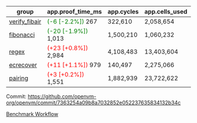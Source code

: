 | group | app.proof_time_ms | app.cycles | app.cells_used | leaf.proof_time_ms | leaf.cycles | leaf.cells_used |
| -- | -- | -- | -- | -- | -- | -- |
| [verify_fibair](https://github.com/openvm-org/openvm/blob/benchmark-results/benchmarks-pr/2114/verify_fibair-7363254a09b8a7032852e052237635834132b34c.md) |<span style='color: green'>(-6 [-2.2%])</span> 267 |  322,610 |  2,058,654 |- | - | - |
| [fibonacci](https://github.com/openvm-org/openvm/blob/benchmark-results/benchmarks-pr/2114/fibonacci-7363254a09b8a7032852e052237635834132b34c.md) |<span style='color: green'>(-20 [-1.9%])</span> 1,013 |  1,500,210 |  1,060,232 |- | - | - |
| [regex](https://github.com/openvm-org/openvm/blob/benchmark-results/benchmarks-pr/2114/regex-7363254a09b8a7032852e052237635834132b34c.md) |<span style='color: red'>(+23 [+0.8%])</span> 2,984 |  4,108,483 |  13,403,604 |- | - | - |
| [ecrecover](https://github.com/openvm-org/openvm/blob/benchmark-results/benchmarks-pr/2114/ecrecover-7363254a09b8a7032852e052237635834132b34c.md) |<span style='color: red'>(+11 [+1.1%])</span> 979 |  140,497 |  2,275,066 |- | - | - |
| [pairing](https://github.com/openvm-org/openvm/blob/benchmark-results/benchmarks-pr/2114/pairing-7363254a09b8a7032852e052237635834132b34c.md) |<span style='color: red'>(+3 [+0.2%])</span> 1,551 |  1,882,939 |  23,722,622 |- | - | - |


Commit: https://github.com/openvm-org/openvm/commit/7363254a09b8a7032852e052237635834132b34c

[Benchmark Workflow](https://github.com/openvm-org/openvm/actions/runs/17389023651)
